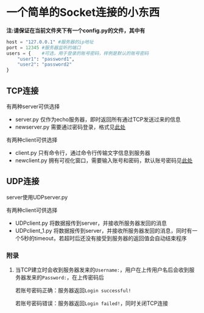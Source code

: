 # 一个简单的Socket连接的小东西

**注:请保证在当前文件夹下有一个config.py的文件，其中有**

<a id="appendix2"></a>

```python
host = "127.0.0.1" #服务器的ip地址
port = 12345 #服务器监听的端口
users = {    #可选，用于登录的账号密码，样例是默认的账号密码
	"user1": "password1",
	"user2": "password2"
}
```

## TCP连接

有两种server可供选择

* server.py 仅作为echo服务器，即时返回所有通过TCP发送过来的信息
* newserver.py 需要通过密码登录，格式见[此处](#appendix1)

有两种client可供选择

* client.py 只有命令行，通过命令行传输文字信息到服务器
* newclient.py 拥有可视化窗口，需要输入账号和密码，默认账号密码见[此处](#appendix2)

## UDP连接

server使用UDPserver.py

有两种client可供选择

* UDPclient.py 将数据报传到server，并接收所服务器发回的消息
* UDPclient_1.py 将数据报传到server，并接收所服务器发回的消息，同时有一个5秒的timeout，若超时后还没有接受到服务器的返回值会自动结束程序

<a id="appendix1"></a>

### 附录

1. 当TCP建立时会收到服务器发来的`Username:`，用户在上传用户名后会收到服务器发来的`Password:`，在上传密码后

   若账号密码正确：服务器返回`Login successful!`

   若账号密码错误：服务器返回`Login failed!`，同时关闭TCP连接
